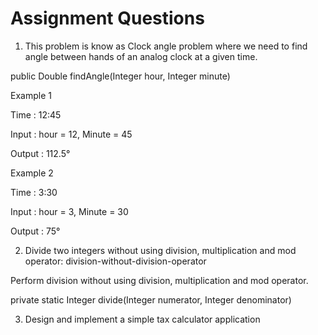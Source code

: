 # Assignment Questions

1. This problem is know as Clock angle problem where we need to find angle between hands of an analog clock at a given time.


public Double findAngle(Integer hour, Integer minute)


Example 1	

Time : 12:45	

Input : hour = 12, Minute = 45	

Output : 112.5°	


Example 2

Time : 3:30

Input : hour = 3, Minute = 30

Output : 75°



2.  Divide two integers without using division, multiplication and mod operator: division-without-division-operator


Perform division without using division, multiplication and mod operator.


private static Integer divide(Integer numerator, Integer denominator)



3. Design and implement a simple tax calculator application